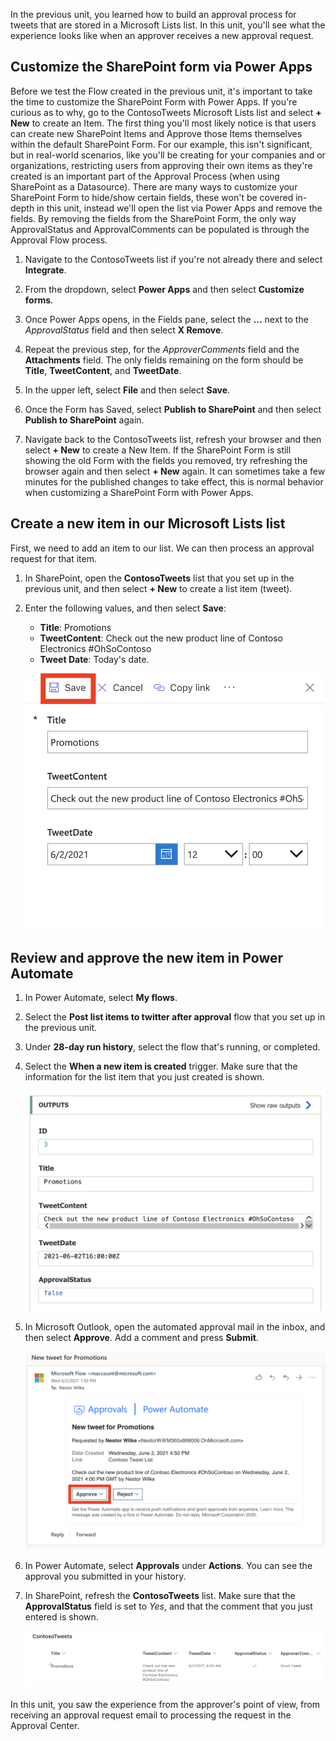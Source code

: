 In the previous unit, you learned how to build an approval process for tweets that are stored in a Microsoft Lists list. In this unit, you'll see what the experience looks like when an approver receives a new approval request.

## Customize the SharePoint form via Power Apps 

Before we test the Flow created in the previous unit, it's important to take the time to customize the SharePoint Form with Power Apps. If you're curious as to why, go to the ContosoTweets Microsoft Lists list and select **+ New** to create an Item. The first thing you'll most likely notice is that users can create new SharePoint Items and Approve those Items themselves within the default SharePoint Form. For our example, this isn't significant, but in real-world scenarios, like you'll be creating for your companies and or organizations, restricting users from approving their own items as they're created is an important part of the Approval Process (when using SharePoint as a Datasource). There are many ways to customize your SharePoint Form to hide/show certain fields, these won't be covered in-depth in this unit, instead we'll open the list via Power Apps and remove the fields. By removing the fields from the SharePoint Form, the only way ApprovalStatus and ApprovalComments can be populated is through the Approval Flow process. 
           

1. Navigate to the ContosoTweets list if you're not already there and select **Integrate**.

1. From the dropdown, select **Power Apps** and then select **Customize forms**.

1. Once Power Apps opens, in the Fields pane, select the **...** next to the *ApprovalStatus* field and then select **X Remove**.

1. Repeat the previous step, for the *ApproverComments* field and the **Attachments** field. The only fields remaining on the form should be **Title**, **TweetContent**, and **TweetDate**.

1. In the upper left, select **File** and then select **Save**. 

1. Once the Form has Saved, select **Publish to SharePoint** and then select **Publish to SharePoint** again.

1. Navigate back to the ContosoTweets list, refresh your browser and then select **+ New** to create a New Item. If the SharePoint Form is still showing the old Form with the fields you removed, try refreshing the browser again and then select **+ New** again. It can sometimes take a few minutes for the published changes to take effect, this is normal behavior when customizing a SharePoint Form with Power Apps.

## Create a new item in our Microsoft Lists list

First, we need to add an item to our list. We can then process an approval request for that item.

1. In SharePoint, open the **ContosoTweets** list that you set up in the previous unit, and then select **+ New** to create a list item (tweet).

1. Enter the following values, and then select **Save**:

    - **Title**: Promotions
    - **TweetContent**: Check out the new product line of Contoso Electronics #OhSoContoso
    - **Tweet Date**: Today's date.

    ![Screenshot of SharePoint New item dialog with the Save button highlighted.](../media/sharepoint-new-tweet.png)

## Review and approve the new item in Power Automate  

1. In Power Automate, select **My flows**.

1. Select the **Post list items to twitter after approval** flow that you set up in the previous unit.

1. Under **28-day run history**, select the flow that's running, or completed.

1. Select the **When a new item is created** trigger. Make sure that the information for the list item that you just created is shown.

    ![Screenshot of outputs section with an ID of 1, Title of Promotions, and TweetContent of Check out the new product line of Contoso Flooring.](../media/approval-flow.png)

1. In Microsoft Outlook, open the automated approval mail in the inbox, and then select **Approve**. Add a comment and press **Submit**.

    ![Screenshot of Outlook Pending approval email with the Approve button highlighted.](../media/outlook-mail.png)

1. In Power Automate, select **Approvals** under **Actions**. You can see the approval you submitted in your history.

1. In SharePoint, refresh the **ContosoTweets** list. Make sure that the **ApprovalStatus** field is set to *Yes*, and that the comment that you just entered is shown.

    ![Screenshot of the refreshed list showing an ApprovalStatus of Yes and ApproverComments of Good Tweet.](../media/sharepoint-list-approved.png)

In this unit, you saw the experience from the approver's point of view, from receiving an approval request email to processing the request in the Approval Center.

